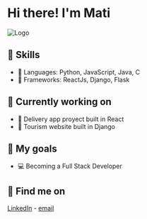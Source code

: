 # Hi there! I'm Mati

![Logo](https://i.pinimg.com/originals/43/98/42/4398425c151674a772ed49ba5d9d5f03.gif)

:night_with_stars: Skills
---
* :space_invader: Languages: Python, JavaScript, Java, C
* :milky_way: Frameworks: ReactJs, Django, Flask 

:rocket: Currently working on
---
* :motor_scooter: Delivery app proyect built in React
* :city_sunset: Tourism website built in Django

:stars: My goals
---
* :computer:  Becoming a Full Stack Developer

:telescope: Find me on
---
[LinkedIn](https://www.linkedin.com/in/matiasortubia) - [email](mailto:matiortubia@gmail.com)
